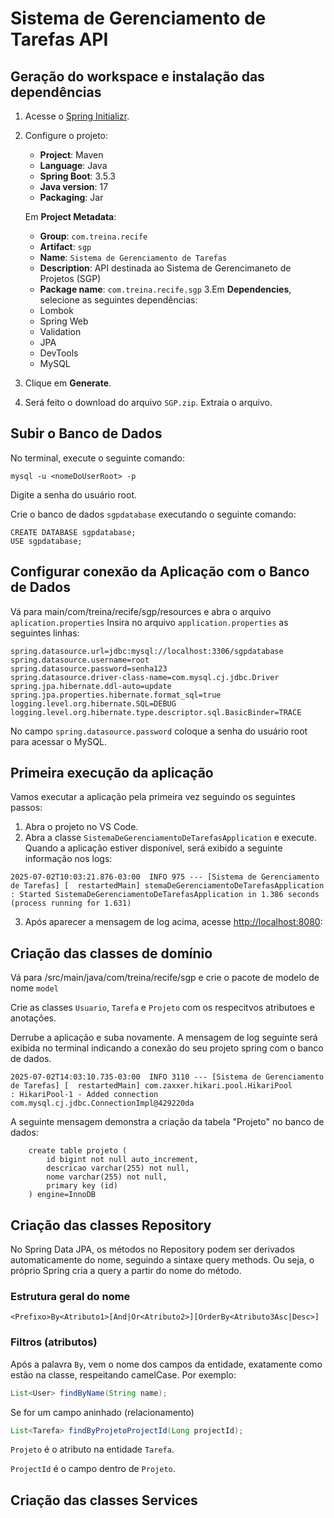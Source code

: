 # Sistema de Gerenciamento de Tarefas API

## Geração do workspace e instalação das dependências
1. Acesse o [Spring Initializr](https://start.spring.io/).
2. Configure o projeto:
   - **Project**: Maven
   - **Language**: Java
   - **Spring Boot**: 3.5.3
   - **Java version**: 17
   - **Packaging**: Jar
   
    Em **Project Metadata**:
   
   - **Group**: `com.treina.recife`
   - **Artifact**: `sgp`
   - **Name**: `Sistema de Gerenciamento de Tarefas`
   - **Description**: API destinada ao Sistema de Gerencimaneto de Projetos (SGP)
   - **Package name**: `com.treina.recife.sgp`
3.Em **Dependencies**, selecione as seguintes dependências:
   - Lombok
   - Spring Web
   - Validation
   - JPA
    - DevTools
    - MySQL
4. Clique em **Generate**.
5. Será feito o download do arquivo `SGP.zip`. Extraia o arquivo.

## Subir o Banco de Dados

No terminal, execute o seguinte comando:

```
mysql -u <nomeDoUserRoot> -p
```
Digite a senha do usuário root.

Crie o banco de dados `sgpdatabase` executando o seguinte comando:
```
CREATE DATABASE sgpdatabase;
USE sgpdatabase;
```

## Configurar conexão da Aplicação com o Banco de Dados

Vá para main/com/treina/recife/sgp/resources e abra o arquivo `aplication.properties`
Insira no arquivo `application.properties` as seguintes linhas:

```properties
spring.datasource.url=jdbc:mysql://localhost:3306/sgpdatabase
spring.datasource.username=root
spring.datasource.password=senha123
spring.datasource.driver-class-name=com.mysql.cj.jdbc.Driver
spring.jpa.hibernate.ddl-auto=update
spring.jpa.properties.hibernate.format_sql=true
logging.level.org.hibernate.SQL=DEBUG
logging.level.org.hibernate.type.descriptor.sql.BasicBinder=TRACE

```

No campo `spring.datasource.password` coloque a senha do usuário root para acessar o MySQL.

## Primeira execução da aplicação

Vamos executar a aplicação pela primeira vez seguindo os seguintes passos:

1. Abra o projeto no VS Code.
2. Abra a classe `SistemaDeGerenciamentoDeTarefasApplication` e execute.
Quando a aplicação estiver disponível, será exibido a seguinte informação nos logs:

```log
2025-07-02T10:03:21.876-03:00  INFO 975 --- [Sistema de Gerenciamento de Tarefas] [  restartedMain] stemaDeGerenciamentoDeTarefasApplication : Started SistemaDeGerenciamentoDeTarefasApplication in 1.386 seconds (process running for 1.631)
```

3. Após aparecer a mensagem de log acima, acesse [http://localhost:8080](http://localhost:8080):

## Criação das classes de domínio

Vá para /src/main/java/com/treina/recife/sgp e crie o pacote de modelo de nome `model` 

Crie as classes `Usuario`, `Tarefa` e `Projeto` com os respecitvos atributoes e anotações.

Derrube a aplicação e suba novamente. A mensagem de log seguinte será exibida no terminal indicando a conexão do seu projeto spring com o banco de dados.

```log
2025-07-02T14:03:10.735-03:00  INFO 3110 --- [Sistema de Gerenciamento de Tarefas] [  restartedMain] com.zaxxer.hikari.pool.HikariPool        : HikariPool-1 - Added connection com.mysql.cj.jdbc.ConnectionImpl@429220da
```

A seguinte mensagem demonstra a criação da tabela "Projeto" no banco de dados:

```log
    create table projeto (
        id bigint not null auto_increment,
        descricao varchar(255) not null,
        nome varchar(255) not null,
        primary key (id)
    ) engine=InnoDB
```
## Criação das classes Repository
No Spring Data JPA, os métodos no Repository podem ser derivados automaticamente do nome, seguindo a sintaxe query methods. Ou seja, o próprio Spring cria a query a partir do nome do método.

### Estrutura geral do nome

```
<Prefixo>By<Atributo1>[And|Or<Atributo2>][OrderBy<Atributo3Asc|Desc>]
```

### Filtros (atributos)
Após a palavra `By`, vem o nome dos campos da entidade, exatamente como estão na classe, respeitando camelCase. Por exemplo:

```java
List<User> findByName(String name);
```
Se for um campo aninhado (relacionamento)

```java
List<Tarefa> findByProjetoProjectId(Long projectId);
```

```Projeto``` é o atributo na entidade `Tarefa`.

`ProjectId` é o campo dentro de `Projeto`.


## Criação das classes Services
